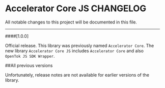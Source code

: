 # Accelerator Core JS CHANGELOG

All notable changes to this project will be documented in this file.

--------------------------------------

####[1.0.0]

Official release. This library was previously named `Accelerator Core`. The new library `Accelerator Core JS` includes `Accelerator Core` and also `OpenTok JS SDK Wrapper`.

##All previous versions

 Unfortunately, release notes are not available for earlier versions of the library. 
